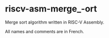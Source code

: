 # riscv-asm-merge_-ort

Merge sort algorithm written in RISC-V Assembly.

All names and comments are in French.
